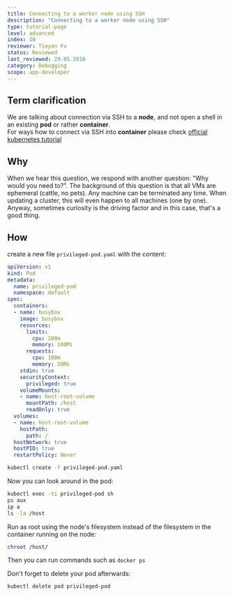 ```yaml
---
title: Connecting to a worker node using SSH
description: "Connecting to a worker node using SSH"
type: tutorial-page
level: advanced
index: 10
reviewer: Tieyan Fu
status: Reviewed
last_reviewed: 29.05.2018
category: Debugging
scope: app-developer
---
```


## Term clarification
We are talking about connection via SSH to a **node**, and not open a shell in an existing **pod** or rather **container**.  
For ways how to connect via SSH into **container** please check [official kubernetes tutorial](https://kubernetes.io/docs/tasks/debug-application-cluster/get-shell-running-container/)

## Why
When we hear this question, we respond with another question: "Why would you need to?". The background of this question 
is that all VMs are ephemeral (cattle, no pets). Any machine can be terminated any time. When updating a cluster, this 
will even happen to all machines (one by one). Anyway, sometimes curiosity is the driving factor and in this case, 
that's a good thing.


## How
create a new file `privileged-pod.yaml` with the content:

```yaml
apiVersion: v1
kind: Pod
metadata:
  name: privileged-pod
  namespace: default
spec:
  containers:
  - name: busybox
    image: busybox
    resources:
      limits:
        cpu: 200m
        memory: 100Mi
      requests:
        cpu: 100m
        memory: 50Mi
    stdin: true
    securityContext:
      privileged: true
    volumeMounts:
    - name: host-root-volume
      mountPath: /host
      readOnly: true
  volumes:
  - name: host-root-volume
    hostPath:
      path: /
  hostNetwork: true
  hostPID: true
  restartPolicy: Never
```

```bash
kubectl create -f privileged-pod.yaml
```

Now you can look around in the pod:

```bash
kubectl exec -ti privileged-pod sh
ps aux
ip a
ls -la /host
```

Run as root using the node's filesystem instead of the filesystem in the container running on the node:

```bash
chroot /host/
```

Then you can run commands such as `docker ps`

Don't forget to delete your pod afterwards:

```bash
kubectl delete pod privileged-pod
```
